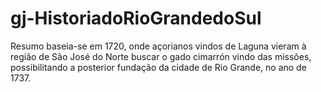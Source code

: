 # gj-HistoriadoRioGrandedoSul
Resumo baseia-se em 1720, onde açorianos vindos de Laguna vieram à região de São José do Norte buscar o gado cimarrón vindo das missões, possibilitando a posterior fundação da cidade de Rio Grande, no ano de 1737.
